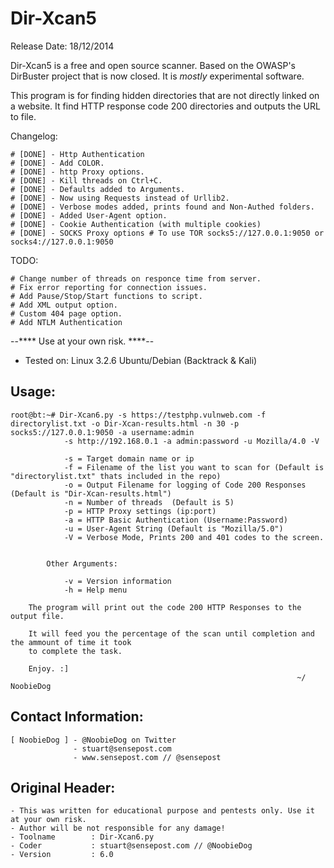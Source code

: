 Dir-Xcan5
========

Release Date: 18/12/2014

Dir-Xcan5 is a free and open source scanner. Based on the OWASP's DirBuster project that is now closed. It is _mostly_ experimental software. <br />

This program is for finding hidden directories that are not directly linked on a website. It find HTTP response code 200 directories and outputs the URL to file. <br />

Changelog:

    # [DONE] - Http Authentication
    # [DONE] - Add COLOR.
    # [DONE] - http Proxy options.
    # [DONE] - Kill threads on Ctrl+C.
    # [DONE] - Defaults added to Arguments.
    # [DONE] - Now using Requests instead of Urllib2.
    # [DONE] - Verbose modes added, prints found and Non-Authed folders.
    # [DONE] - Added User-Agent option.
    # [DONE] - Cookie Authentication (with multiple cookies)
    # [DONE] - SOCKS Proxy options # To use TOR socks5://127.0.0.1:9050 or socks4://127.0.0.1:9050

TODO:

	# Change number of threads on responce time from server.
	# Fix error reporting for connection issues.
	# Add Pause/Stop/Start functions to script.
	# Add XML output option.
	# Custom 404 page option.
	# Add NTLM Authentication

--**** Use at your own risk. ****-- <br />

+ Tested on: Linux 3.2.6 Ubuntu/Debian (Backtrack & Kali)<br />

## Usage:

    root@bt:~# Dir-Xcan6.py -s https://testphp.vulnweb.com -f directorylist.txt -o Dir-Xcan-results.html -n 30 -p socks5://127.0.0.1:9050 -a username:admin
                -s http://192.168.0.1 -a admin:password -u Mozilla/4.0 -V
    
                -s = Target domain name or ip
                -f = Filename of the list you want to scan for (Default is "directorylist.txt" thats included in the repo)
                -o = Output Filename for logging of Code 200 Responses (Default is "Dir-Xcan-results.html")
                -n = Number of threads  (Default is 5)
                -p = HTTP Proxy settings (ip:port)
                -a = HTTP Basic Authentication (Username:Password)
                -u = User-Agent String (Default is "Mozilla/5.0")
                -V = Verbose Mode, Prints 200 and 401 codes to the screen.

                        
            Other Arguments:
                
                -v = Version information
                -h = Help menu
                        
        The program will print out the code 200 HTTP Responses to the output file.
        
        It will feed you the percentage of the scan until completion and the ammount of time it took
        to complete the task.
        
        Enjoy. :]
                                                                    ~/ NoobieDog

## Contact Information:

    [ NoobieDog ] - @NoobieDog on Twitter
    			  - stuart@sensepost.com
    			  - www.sensepost.com // @sensepost

## Original Header:

    - This was written for educational purpose and pentests only. Use it at your own risk.
    - Author will be not responsible for any damage!
    - Toolname        : Dir-Xcan6.py
    - Coder           : stuart@sensepost.com // @NoobieDog
    - Version         : 6.0
